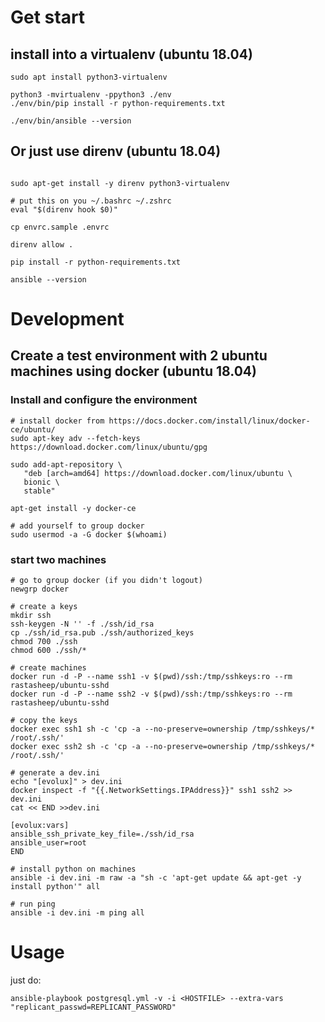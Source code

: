 # Get start

## install into a virtualenv (ubuntu 18.04)

```
sudo apt install python3-virtualenv

python3 -mvirtualenv -ppython3 ./env
./env/bin/pip install -r python-requirements.txt

./env/bin/ansible --version

```

## Or just use direnv (ubuntu 18.04)

```

sudo apt-get install -y direnv python3-virtualenv

# put this on you ~/.bashrc ~/.zshrc
eval "$(direnv hook $0)"

cp envrc.sample .envrc

direnv allow .

pip install -r python-requirements.txt

ansible --version

```

# Development

## Create a test environment with 2 ubuntu machines using docker (ubuntu 18.04)

### Install and configure the environment

```
# install docker from https://docs.docker.com/install/linux/docker-ce/ubuntu/
sudo apt-key adv --fetch-keys https://download.docker.com/linux/ubuntu/gpg

sudo add-apt-repository \
   "deb [arch=amd64] https://download.docker.com/linux/ubuntu \
   bionic \
   stable"

apt-get install -y docker-ce

# add yourself to group docker
sudo usermod -a -G docker $(whoami)

```

### start two machines

```
# go to group docker (if you didn't logout)
newgrp docker

# create a keys
mkdir ssh
ssh-keygen -N '' -f ./ssh/id_rsa
cp ./ssh/id_rsa.pub ./ssh/authorized_keys
chmod 700 ./ssh
chmod 600 ./ssh/*

# create machines
docker run -d -P --name ssh1 -v $(pwd)/ssh:/tmp/sshkeys:ro --rm rastasheep/ubuntu-sshd
docker run -d -P --name ssh2 -v $(pwd)/ssh:/tmp/sshkeys:ro --rm rastasheep/ubuntu-sshd

# copy the keys
docker exec ssh1 sh -c 'cp -a --no-preserve=ownership /tmp/sshkeys/* /root/.ssh/'
docker exec ssh2 sh -c 'cp -a --no-preserve=ownership /tmp/sshkeys/* /root/.ssh/'

# generate a dev.ini
echo "[evolux]" > dev.ini
docker inspect -f "{{.NetworkSettings.IPAddress}}" ssh1 ssh2 >> dev.ini
cat << END >>dev.ini

[evolux:vars]
ansible_ssh_private_key_file=./ssh/id_rsa
ansible_user=root
END

# install python on machines
ansible -i dev.ini -m raw -a "sh -c 'apt-get update && apt-get -y install python'" all

# run ping
ansible -i dev.ini -m ping all

```

# Usage

just do:
```
ansible-playbook postgresql.yml -v -i <HOSTFILE> --extra-vars "replicant_passwd=REPLICANT_PASSWORD"
```
